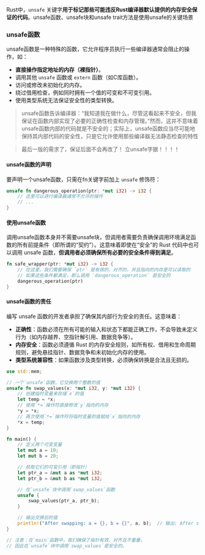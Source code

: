 
Rust中，`unsafe` 关键字**用于标记那些可能违反Rust编译器默认提供的内存安全保证的代码**。unsafe函数、unsafe块和unsafe trait方法是使用unsafe的关键场景

### unsafe函数

unsafe函数是一种特殊的函数，它允许程序员执行一些编译器通常会阻止的操作，如：

 - **直接操作指定地址的内存（裸指针）**。
 - 调用其他 `unsafe` 函数或 `extern` 函数（如C库函数）。
 - 访问或修改未初始化的内存。
 - 绕过借用检查，例如同时拥有一个值的可变和不可变引用。
 - 使用类型系统无法保证安全性的类型转换。

> unsafe函数告诉编译器：“我知道我在做什么，尽管这看起来不安全，但我保证在函数内部实现了必要的正确性检查和内存管理。”然而，这并不意味着unsafe函数内部的代码就是不安全的；实际上，unsafe函数应当尽可能地保持其内部代码的安全性，只是它允许使用那些编译器无法静态检查的特性

> 最后一版的需求了，保证后面不会再改了！
> 立unsafe字据！！！！

#### unsafe函数的声明

要声明一个unsafe函数，只需在fn关键字前加上 `unsafe` 修饰符：

```Rust
unsafe fn dangerous_operation(ptr: *mut i32) -> i32 {
    // 这里可以进行编译器通常不允许的操作
    // ...
}
```

#### 使用unsafe函数

调用unsafe函数本身并不需要unsafe块，但调用者需要负责确保调用环境满足函数的所有前提条件（即所谓的“契约”）。这意味着即使在“安全”的 Rust 代码中也可以调用 unsafe 函数，**但调用者必须确保所有必要的安全条件得到满足**。

```Rust
fn safe_wrapper(ptr: *mut i32) -> i32 {
    // 在这里，我们需要确保 `ptr` 是有效的、对齐的，并且指向的内存是可以读取的
    // 如果这些条件都满足，那么调用 `dangerous_operation` 是安全的
    dangerous_operation(ptr)
}
```

#### unsafe函数的责任

编写 unsafe 函数的开发者承担了确保其内部行为安全的责任。这意味着：

- **正确性**：函数必须在所有可能的输入和状态下都能正确工作，不会导致未定义行为（如内存越界、空指针解引用、数据竞争等）。
- **内存安全**：函数必须遵循 Rust 的内存安全规则，如所有权、借用和生命周期规则，避免悬挂指针、数据竞争和未初始化内存的使用。
- **类型系统兼容性**：如果函数涉及类型转换，必须确保转换是合法且无损的。

```Rust
use std::mem;

// 一个`unsafe`函数，它交换两个整数的值
unsafe fn swap_values(x: *mut i32, y: *mut i32) {
    // 创建临时变量来存储`x`的值
    let temp = *x;
    // 使用`*=`操作符直接修改`y`指向的内存
    *y = *x;
    // 再次使用`*=`操作符将临时变量的值赋给`x`指向的内存
    *x = temp;
}

fn main() {
    // 定义两个可变变量
    let mut a = 10;
    let mut b = 20;

    // 获取它们的可变引用（即指针）
    let ptr_a = &mut a as *mut i32;
    let ptr_b = &mut b as *mut i32;

    // 在`unsafe`块中调用`swap_values`函数
    unsafe {
        swap_values(ptr_a, ptr_b);
    }

    // 输出交换后的值
    println!("After swapping: a = {}, b = {}", a, b);  // 输出: After swapping: a = 20, b = 10
}

// 注意：在`main`函数中，我们确保了指针有效、对齐且不重叠，
// 因此在`unsafe`块中调用`swap_values`是安全的。

```

